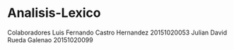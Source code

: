 # Analisis-Lexico
Colaboradores 
Luis Fernando Castro Hernandez 20151020053
Julian David Rueda Galenao 20151020099
